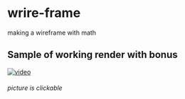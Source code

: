 # wrire-frame
making a wireframe with math

## Sample of working render with bonus

[![video](https://github.com/rpeepz/wrire-frame/blob/master/test_maps/Screen%20Shot%202019-05-24%20at%205.24.44%20PM.png)](https://drive.google.com/file/d/1tgvm310b3_lAZnq3qMyCellz33trgKu6/preview)
###### picture is clickable
